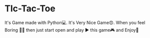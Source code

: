 # TIc-Tac-Toe
It's Game made with Python💻️. It's Very Nice Game😍️. When you feel Boring 🙇‍♂️️ then just start open and play ▶️ this game🎮️ and Enjoy🤩️
